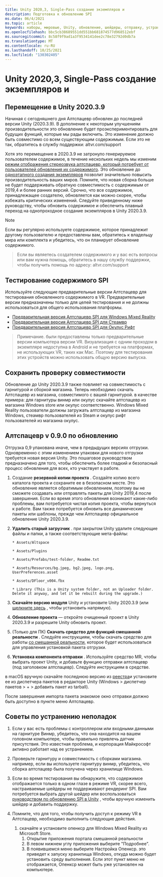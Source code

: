 ```yaml
---
title: Unity 2020,3, Single-Pass создание экземпляров и
description: Подготовка к обновлению SPI
ms.date: 06/4/2021
ms.topic: article
keywords: наборы, мировые, Unity, обновление, шейдеры, отправку, устранение неполадок
ms.openlocfilehash: bbc5cb38689551dd551bb681874577d968512ebf
ms.sourcegitcommit: 8c58f9f9ad1a3f9534141dee2c78e32792d0db7a
ms.translationtype: MT
ms.contentlocale: ru-RU
ms.lasthandoff: 10/25/2021
ms.locfileid: "130302405"
---
```

# <a name="unity-20203-single-pass-instancing-and-you"></a>Unity 2020,3, Single-Pass создание экземпляров и

## <a name="moving-to-unity-202039"></a>Перемещение в Unity 2020.3.9

Начиная с сегодняшнего дня Алтспацевр обновлен до последней версии Unity (2020.3.9). В дополнение к некоторым улучшениям производительности это обновление будет проэкспериментировать для будущих функций, которые мы рады включить. Это изменение должно быть совместимо со всем существующим содержимым. Если это не так, обратитесь в службу поддержки: altvr.com/support

Хотя это перемещение в 2020.3.9 не затронуло генерируемое пользователем содержимое, в течение нескольких недель мы изменим [режим отображения стереозвука алтспацевр, который потребует от пользователей обновления их содержимого]( https://docs.unity3d.com/Manual/SinglePassStereoRendering.html). Это обновление до [одноэтапного создания экземпляров](https://docs.unity3d.com/Manual/SinglePassInstancing.html) позволит значительно повысить производительность ваших миров. Помните, что новая сборка больше не будет поддерживать обратную совместимость с содержимым от 2019,4 и более ранних версий. Срочно, что все содержимое, принадлежащее создателю, обновляется как можно скорее, чтобы избежать критических изменений. Следуйте приведенному ниже руководству, чтобы обновить содержимое и обеспечить плавный переход на однопроходное создание экземпляров в Unity 2020.3.9.

> [!NOTE]
> Если вы регулярно используете содержимое, которое принадлежит другому пользователю и предоставлены вам, обратитесь к владельцу мира или комплекта и убедитесь, что он планирует обновление содержимого.

> Если вы являетесь создателем содержимого и у вас есть вопросы или вам нужна помощь, обратитесь в нашу службу поддержки, чтобы получить помощь по адресу: altvr.com/support

## <a name="testing-your-spi-content"></a>Тестирование содержимого SPI

Используйте следующие предварительные версии Алтспацевр для тестирования обновленного содержимого в VR. Предварительные версии предназначены только для целей тестирования и не должны использоваться для общего использования платформы.

* [Предварительная версия Алтспацевр SPI для Windows Mixed Reality](https://aka.ms/AvrSpiMr)
* [Предварительная версия Алтспацевр SPI для Стеамвр](https://aka.ms/AvrSpiSteam)
* [Предварительная версия Алтспацевр SPI для Окулус Рифт](https://aka.ms/AvrSpiRift)

> Примечание. были предоставлены только предварительные версии компьютера версии VR. Визуализация с одним проходом в экземпляре недоступна в Android и не требуется на платформах, не использующих VR, таких как Mac. Поэтому для тестирования этих устройств можно использовать общую версию выпуска.


## <a name="storecompatibilitycheck"></a>Сохранить проверку совместимости

Обновление до Unity 2020.3.9 также повлияет на совместимость с гарнитурой и сборкой магазина. Теперь необходимо скачать Алтспацевр из магазина, совместимого с вашей гарнитурой. в качестве примера: для гарнитуры винмр или окулус скачайте алтспацевр из магазина Windows store или окулус соответственно. Windows Mixed Reality пользователи должны загружать алтспацевр из магазина Windows, стеамвр пользователей из Steam и окулус рифт пользователей из магазина окулус.

## <a name="altspacevr-uploader-v090-upgrade-guide"></a>Алтспацевр v 0.9.0 по обновлению 

Отгрузка 0,9 упакована иначе, чем в предыдущих версиях отгрузки. Одновременно с этим изменением упаковки для нового отгрузки требуется новая версия Unity. Это пошаговое руководством предназначено для того, чтобы обеспечить более гладкий и безопасный процесс обновления для всех, кто участвует в работе.

1. Создание **резервной копии проекта** . Создайте копию всего каталога проекта и сохраните ее в безопасном месте. Это обновление является обратимым обновлением, поэтому вы не сможете создавать или отправлять пакеты для Unity 2019,4 после завершения. Если во время этого обновления возникают какие-либо проблемы, вам потребуется чистая копия проекта, чтобы вернуться к работе. Вам также потребуется обновить все динамические пакеты или шаблоны, прежде чем Алтспацевр официальное обновление Unity 2020.3.9.

2. **Удалить старый загрузчик** . при закрытом Unity удалите следующие файлы и папки, а также соответствующие мета-файлы:

    ```console
    * Assets/Altspace

    * Assets/Plugins

    * Assets/Prefabs/test-folder, Readme.txt

    * Assets/Resources/bg.jpeg, bg2.jpeg, logo.png, UserPreferences.asset

    * Assets/DFloor_v004.fbx

    * Library (This is a Unity system folder, not an Uploader folder. Delete it anyway, and let it be rebuilt during the upgrade.)
    ```

3. **Скачайте версию модуля** Unity и установите Unity 2020.3.9 (или [щелкните здесь](https://unity3d.com/ru/unity/whats-new/2020.3.9) , чтобы установить напрямую).

4. **Обновление проекта** — откройте очищенный проект в Unity 2020.3.9 и разрешите Unity обновить проект.

5. (Только для ПК) **Скачать средство для функций смешанной реальности** . Следуйте инструкциям, чтобы скачать средство для работы [со смешанной реальности](/windows/mixed-reality/develop/unity/welcome-to-mr-feature-tool), которое будет использоваться для управления установкой пакета отгрузки.

6. **Установка компонента отправки** . Используйте средство MR, чтобы выбрать проект Unity, и добавьте функцию отправки алтспацевр (под заголовком алтспацевр). Следуйте инструкциям в средстве.

в macOS вручную скачайте последнюю версию из [реестра](https://dev.azure.com/aipmr/MixedReality-Unity-Packages/_packaging?_a=package&feed=Unity-packages&package=com.microsoft.altspacevr_uploader&protocolType=Npm&version=0.9.0&view=versions)и установите ее из диспетчера пакетов в редакторе Unity (Windows > диспетчер пакетов > + > добавить пакет из tarball).

После завершения импорта пакета знакомое окно отправки должно быть доступно в пункте меню Алтспацевр.

## <a name="troubleshooting-tips"></a>Советы по устранению неполадок

1. Если у вас есть проблемы с контроллером или входными данными на гарнитуре Винмр, убедитесь, что она находится на вашем головном компьютере, чтобы правильно привлечь датчик присутствия. Это известная проблема, и корпорация Майкрософт активно работает над ее устранением.

2. Проверьте гарнитуру и совместимость с сборками магазина. например, если вы используете гарнитуру винмр, убедитесь, что сборка алтспацевр была получена через хранилище Windows.

3. Если во время тестирования вы обнаружите, что содержимое отображается только в одном глазе в режиме VR, скорее всего, настраиваемые шейдеры не поддерживают рендеринг SPI. Вам потребуется выбрать другой шейдер или воспользоваться [руководством по обновлению SPI в Unity](https://docs.unity3d.com/Manual/SinglePassInstancing.html) , чтобы вручную изменить шейдер и добавить поддержку.

4. Помните, что для того, чтобы получить доступ к режиму VR в Алтспацевр, необходимо выполнить следующие действия. 
    1. скачайте и установите опенкср для Windows Mixed Reality из Microsoft Store.
        1. Открытие приложения портала смешанной реальности
        2. В левом нижнем углу приложения выберите "Подробнее".
        3. В появившемся меню выберите Настройка Опенкср. это приведет к запуску хранилища Windows, откуда можно будет установить среду выполнения. Если этот пункт меню не отображается, Опенкср может быть уже установлен на компьютере.